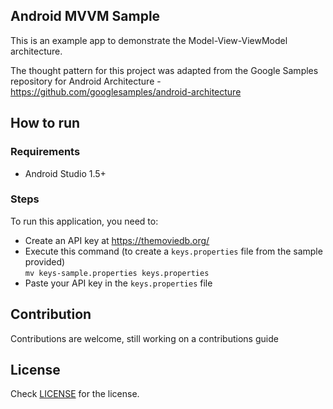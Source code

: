 ## Android MVVM Sample

This is an example app to demonstrate the Model-View-ViewModel architecture.

The thought pattern for this project was adapted from the Google Samples repository for Android Architecture - https://github.com/googlesamples/android-architecture

## How to run

### Requirements
  * Android Studio 1.5+

### Steps  
To run this application, you need to:

  * Create an API key at https://themoviedb.org/
  * Execute this command (to create a `keys.properties` file from the sample provided)  
    `mv keys-sample.properties keys.properties`
  * Paste your API key in the `keys.properties` file


## Contribution
Contributions are welcome, still working on a contributions guide

## License
Check [LICENSE](LICENSE) for the license.
